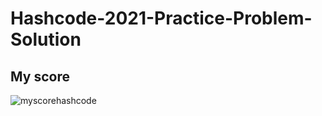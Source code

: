# Hashcode-2021-Practice-Problem-Solution

## My score

![myscorehashcode](https://user-images.githubusercontent.com/62054505/108603193-819ced80-73cc-11eb-93a5-86ff91274603.JPG)
